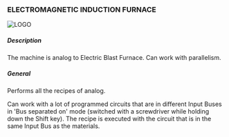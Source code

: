 ### ELECTROMAGNETIC INDUCTION FURNACE

![LOGO](https://cdn.discordapp.com/attachments/916393114166525974/916393262401601536/EIF.png)

##### Description

The machine is analog to Electric Blast Furnace. Can work with parallelism.

##### General

Performs all the recipes of analog. 

Can work with a lot of programmed circuits that are in different Input Buses in 'Bus separated on' mode (switched with a screwdriver while holding down the Shift key). The recipe is executed with the circuit that is in the same Input Bus as the materials.
